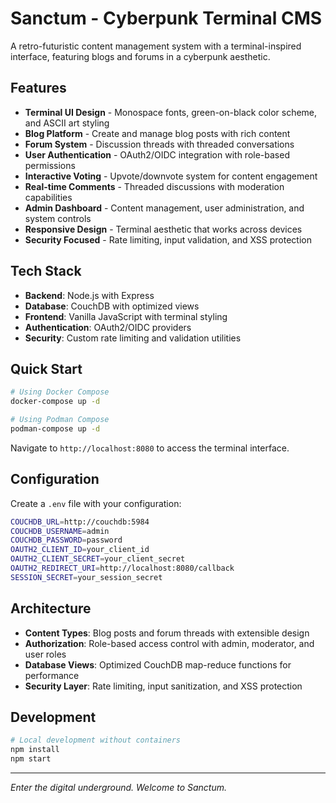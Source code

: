 # Sanctum - Cyberpunk Terminal CMS

A retro-futuristic content management system with a terminal-inspired interface, featuring blogs and forums in a cyberpunk aesthetic.

## Features

- **Terminal UI Design** - Monospace fonts, green-on-black color scheme, and ASCII art styling
- **Blog Platform** - Create and manage blog posts with rich content
- **Forum System** - Discussion threads with threaded conversations
- **User Authentication** - OAuth2/OIDC integration with role-based permissions
- **Interactive Voting** - Upvote/downvote system for content engagement
- **Real-time Comments** - Threaded discussions with moderation capabilities
- **Admin Dashboard** - Content management, user administration, and system controls
- **Responsive Design** - Terminal aesthetic that works across devices
- **Security Focused** - Rate limiting, input validation, and XSS protection

## Tech Stack

- **Backend**: Node.js with Express
- **Database**: CouchDB with optimized views
- **Frontend**: Vanilla JavaScript with terminal styling
- **Authentication**: OAuth2/OIDC providers
- **Security**: Custom rate limiting and validation utilities

## Quick Start

```bash
# Using Docker Compose
docker-compose up -d

# Using Podman Compose
podman-compose up -d
```

Navigate to `http://localhost:8080` to access the terminal interface.

## Configuration

Create a `.env` file with your configuration:

```bash
COUCHDB_URL=http://couchdb:5984
COUCHDB_USERNAME=admin
COUCHDB_PASSWORD=password
OAUTH2_CLIENT_ID=your_client_id
OAUTH2_CLIENT_SECRET=your_client_secret
OAUTH2_REDIRECT_URI=http://localhost:8080/callback
SESSION_SECRET=your_session_secret
```

## Architecture

- **Content Types**: Blog posts and forum threads with extensible design
- **Authorization**: Role-based access control with admin, moderator, and user roles
- **Database Views**: Optimized CouchDB map-reduce functions for performance
- **Security Layer**: Rate limiting, input sanitization, and XSS protection

## Development

```bash
# Local development without containers
npm install
npm start
```

---

*Enter the digital underground. Welcome to Sanctum.*